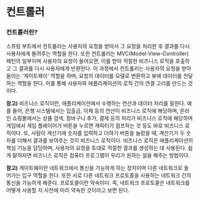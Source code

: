 # 컨트롤러

### 컨트롤러란?
스프링 부트에서 컨트롤러는 사용자의 요청을 받아서 그 요청을 처리한 후 결과를 다시 사용자에게 돌려주는 역할을 한다. 또한 컨트롤러는 MVC(Model-View-Controller) 패턴의 일부이며 사용자의 요청이 들어오면, 이를 받아 적절한 비즈니스 로직을 호출하고 그 결과를 다시 사용자에게 반환한다. 이 과정에서 컨트롤러는 사용자의 요청을 받아들이는 '게이트웨이' 역할을 하며, 요청의 데이터를 모델로 변환하고 뷰에 데이터를 전달하는 역할을 한다. 이를 통해 사용자와 애플리케이션의 로직 간의 연결 고리를 만드는 것이다.

**참고)** 비즈니스 로직이란, 애플리케이션에서 수행하는 연산과 데이터 처리를 말한다. 예를 들어, 은행 시스템에서는 입출금, 이체 등의 연산이 비즈니스 로직에 해당하며, 온라인 쇼핑몰에서는 상품 검색, 장바구니 추가, 결제 등의 처리가 비즈니스 로직에 해당하며 게임에서 게임 플레이어가 버튼을 누르면 캐릭터가 점프하는 것 등도 바로 비즈니스 로직이다. 또, 사람이 계산기에 숫자를 입력하고 더하기 버튼을 눌렀을 때, 계산기가 두 숫자를 더해서 결과를 보여주는 것이 비즈니스 로직이다. 비즈니스 로직은 애플리케이션의 핵심 기능을 담당하며, 사용자의 요청을 토대로 적절한 결과를 생성하는 데 사용된다. 쉽게 말하자면 비즈니스 로직은 컴퓨터 프로그램이 우리가 원하는 일을 해주는 방법이다.

**참고)** 게이트웨이란 네트워크에서 통신을 가능하게 하는 장치이며 다른 네트워크로 들어가는 입구 역할을 한다. 또한  서로 다른 네트워크 프로토콜을 사용하는 네트워크 간의 통신을 가능하게 해준다. 프로토콜이란 약속이다. 즉, 네트워크 프로토콜은 네트워크를 어떻게 사용할 지 사전에 미리 약속한 것이라고 보면 된다. 
